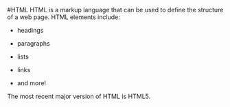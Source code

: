 #HTML
 HTML is a markup language that can be used to define the structure of a web page. HTML elements include:

* headings

* paragraphs

* lists

* links

* and more!

The most recent major version of HTML is HTML5.
